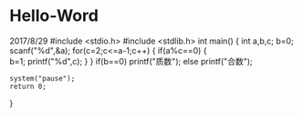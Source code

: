 # Hello-Word
2017/8/29
#include <stdio.h>
#include <stdlib.h>
int main()
{
	int a,b,c;
    b=0;
    scanf("%d",&a);
    for(c=2;c<=a-1;c++)
{
	if(a%c==0)
{	
    b=1;
    printf("%d",c);
}
}
	if(b==0)
    printf("质数");
    else
    printf("合数");

	system("pause");
	return 0;
}
